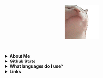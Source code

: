 

<div align="center">
  <img src="https://github.com/Recal/Recal/blob/master/catjam.gif"></img>
</div>

<br><details><summary><b>About Me</b></summary>
  <br>
  <small>I'm <b>Recal</b></small><br>
  <small>I am a Full Stack Developer.</small><br>
  <small>Pronouns: <b>He/Him</b></small><br>
  <small>
    Preferred Vscode Theme: <b>Tokyo Night</b> <a href="https://marketplace.visualstudio.com/items?itemName=enkia.tokyo-night">[Link Here]</a>
  </small><br>
  <small>
    I'm currently working on: <b>Frontend for a private app</b><br>
    I'm currently learning: <b>Typescript, Dart and Java.</b>
  </small><br>
  <small>
    Twitter: <a href="https://twitter.com/nerdrecal/">@nerdrecal</a>
  </small>
  <br>
</details>
  
<details><summary><b>Github Stats</b></summary>
  <br>
  <b>Github Stats</b><br>
  <img src= "https://github-readme-stats.vercel.app/api?username=Recal&show_icons=true&hide_border=true&count_private=true"></img><br>
  <b>Top Languages</b><br>
  <img src= "https://github-readme-stats.vercel.app/api/top-langs/?username=Recal"></img>
  <br>
</details>
  
<details><summary><b>What languages do I use?</b></summary>
 <br>
 I use a lot of languages, but the main ones would be:<br>
 - D<br>
 - Dart<br>
 - Javascript<br>
 - Typescript<br>
 - C#<br>
 - Java<br>
 - C<br>
 - C++<br>
 <br>
</details>
    
<details><summary><b>Links</b></summary>
  <br>
  <a href="https://www.typescriptlang.org/">Typescript</a><br>
  <a href="https://dlang.org/">D</a><br>
  <a href="https://dart.dev/">Dart</a>
  <br>
</details>




